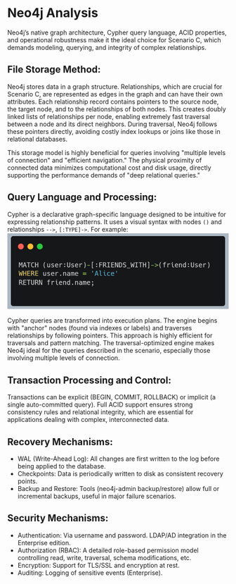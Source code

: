 # Neo4j Analysis

Neo4j’s native graph architecture, Cypher query language, ACID properties, and operational robustness make it the ideal choice for Scenario C, which demands modeling, querying, and integrity of complex relationships.

## File Storage Method:

Neo4j stores data in a graph structure. Relationships, which are crucial for Scenario C, are represented as edges in the graph and can have their own attributes. Each relationship record contains pointers to the source node, the target node, and to the relationships of both nodes. This creates doubly linked lists of relationships per node, enabling extremely fast traversal between a node and its direct neighbors. During traversal, Neo4j follows these pointers directly, avoiding costly index lookups or joins like those in relational databases.

This storage model is highly beneficial for queries involving "multiple levels of connection" and "efficient navigation." The physical proximity of connected data minimizes computational cost and disk usage, directly supporting the performance demands of "deep relational queries."

## Query Language and Processing:

Cypher is a declarative graph-specific language designed to be intuitive for expressing relationship patterns. It uses a visual syntax with nodes `()` and relationships `-->`, `[:TYPE]->`. For example:
<img src="./images/query_example.png" size=300></img>

Cypher queries are transformed into execution plans. The engine begins with "anchor" nodes (found via indexes or labels) and traverses relationships by following pointers. This approach is highly efficient for traversals and pattern matching.
The traversal-optimized engine makes Neo4j ideal for the queries described in the scenario, especially those involving multiple levels of connection.

## Transaction Processing and Control:

Transactions can be explicit (BEGIN, COMMIT, ROLLBACK) or implicit (a single auto-committed query).
Full ACID support ensures strong consistency rules and relational integrity, which are essential for applications dealing with complex, interconnected data.

## Recovery Mechanisms:

- WAL (Write-Ahead Log): All changes are first written to the log before being applied to the database.
- Checkpoints: Data is periodically written to disk as consistent recovery points.
- Backup and Restore: Tools (neo4j-admin backup/restore) allow full or incremental backups, useful in major failure scenarios.

## Security Mechanisms:

- Authentication: Via username and password. LDAP/AD integration in the Enterprise edition.
- Authorization (RBAC): A detailed role-based permission model controlling read, write, traversal, schema modifications, etc.
- Encryption: Support for TLS/SSL and encryption at rest.
- Auditing: Logging of sensitive events (Enterprise).
